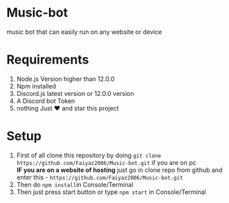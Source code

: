 # Music-bot
music bot that can easily run on any website or device
# Requirements
1) Node.js Version higher than 12.0.0
2) Npm installed
3) Discord.js latest version or 12.0.0 version
4) A Discord bot Token
5) nothing Just ❤ and star this project
# Setup
1) First of all clone this repository by doing `git clone https://github.com/Faiyaz2006/Music-bot.git` if you are on pc <br >
**IF you are on a website of hosting** just go in clone repo from github and enter this - `https://github.com/Faiyaz2006/Music-bot.git` <br >
2) Then do `npm install`in Console/Terminal <br >
3) Then just press start button or type `npm start` in Console/Terminal <br >
